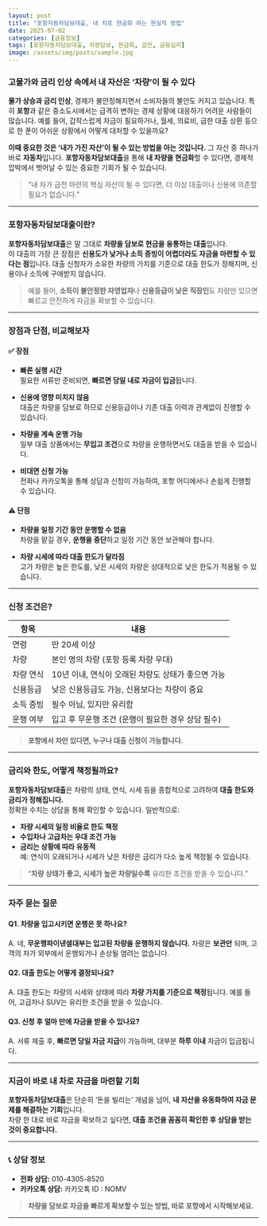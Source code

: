 ```yaml
---
layout: post
title: "포항자동차담보대출, 내 차로 현금화 하는 현실적 방법"
date: 2025-07-02
categories: [금융정보]
tags: [포항자동차담보대출, 차량담보, 현금화, 급전, 금융심리]
image: /assets/img/posts/sample.jpg
---
```


### 고물가와 금리 인상 속에서 내 자산은 ‘차량’이 될 수 있다

**물가 상승과 금리 인상**, 경제가 불안정해지면서 소비자들의 불안도 커지고 있습니다. 특히 **포항**과 같은 중소도시에서는 급격히 변하는 경제 상황에 대응하기 어려운 사람들이 많습니다. 예를 들어, 갑작스럽게 자금이 필요하거나, 월세, 의료비, 급한 대출 상환 등으로 한 푼이 아쉬운 상황에서 어떻게 대처할 수 있을까요?

**이때 중요한 것은 ‘내가 가진 자산’이 될 수 있는 방법을 아는 것입니다.** 그 자산 중 하나가 바로 **자동차**입니다. **포항자동차담보대출**을 통해 **내 차량을 현금화**할 수 있다면, 경제적 압박에서 벗어날 수 있는 중요한 기회가 될 수 있습니다.

> “내 차가 급전 마련의 핵심 자산이 될 수 있다면, 더 이상 대출이나 신용에 의존할 필요가 없습니다.”

---

### 포항자동차담보대출이란?

**포항자동차담보대출**은 말 그대로 **차량을 담보로 현금을 융통하는 대출**입니다.  
이 대출의 가장 큰 장점은 **신용도가 낮거나 소득 증빙이 어렵더라도 자금을 마련할 수 있다는 점**입니다. 대출 신청자가 소유한 차량의 가치를 기준으로 대출 한도가 정해지며, 신용이나 소득에 구애받지 않습니다.

> 예를 들어, **소득이 불안정한 자영업자**나 **신용등급이 낮은 직장인**도 차량만 있으면 빠르고 안전하게 자금을 확보할 수 있습니다.

---

### 장점과 단점, 비교해보자

#### ✅ 장점

- **빠른 실행 시간**  
  필요한 서류만 준비되면, **빠르면 당일 내로 자금이 입금**됩니다.

- **신용에 영향 미치지 않음**  
  대출은 차량을 담보로 하므로 신용등급이나 기존 대출 이력과 관계없이 진행할 수 있습니다.

- **차량을 계속 운행 가능**  
  일부 대출 상품에서는 **무입고 조건**으로 차량을 운행하면서도 대출을 받을 수 있습니다.

- **비대면 신청 가능**  
  전화나 카카오톡을 통해 상담과 신청이 가능하여, 포항 어디에서나 손쉽게 진행할 수 있습니다.

#### ⚠️ 단점

- **차량을 일정 기간 동안 운행할 수 없음**  
  차량을 맡길 경우, **운행을 중단**하고 일정 기간 동안 보관해야 합니다.

- **차량 시세에 따라 대출 한도가 달라짐**  
  고가 차량은 높은 한도를, 낮은 시세의 차량은 상대적으로 낮은 한도가 적용될 수 있습니다.

---

### 신청 조건은?

| 항목         | 내용 |
|--------------|------|
| 연령         | 만 20세 이상 |
| 차량         | 본인 명의 차량 (포항 등록 차량 우대) |
| 차량 연식    | 10년 이내, 연식이 오래된 차량도 상태가 좋으면 가능 |
| 신용등급     | 낮은 신용등급도 가능, 신용보다는 차량이 중요 |
| 소득 증빙    | 필수 아님, 있지만 유리함 |
| 운행 여부    | 입고 후 무운행 조건 (운행이 필요한 경우 상담 필수) |

> **포항에서 차만 있다면, 누구나 대출 신청이 가능합니다.** 

---

### 금리와 한도, 어떻게 책정될까요?

**포항자동차담보대출**은 차량의 상태, 연식, 시세 등을 종합적으로 고려하여 **대출 한도와 금리가 정해집니다.**  
정확한 수치는 상담을 통해 확인할 수 있습니다. 일반적으로:

- **차량 시세의 일정 비율로 한도 책정**  
- **수입차나 고급차는 우대 조건 가능**  
- **금리는 상황에 따라 유동적**  
  예: 연식이 오래되거나 시세가 낮은 차량은 금리가 다소 높게 책정될 수 있습니다.

> “**차량 상태가 좋고, 시세가 높은 차량일수록** 유리한 조건을 받을 수 있습니다.”

---

### 자주 묻는 질문

#### Q1. 차량을 입고시키면 운행은 못 하나요?

A. 네, **무운행파이낸셜대부는 입고된 차량을 운행하지 않습니다.** 차량은 **보관만** 되며, 고객의 차가 외부에서 운행되거나 손상될 염려는 없습니다.

#### Q2. 대출 한도는 어떻게 결정되나요?

A. 대출 한도는 차량의 시세와 상태에 따라 **차량 가치를 기준으로 책정**됩니다. 예를 들어, 고급차나 SUV는 유리한 조건을 받을 수 있습니다.

#### Q3. 신청 후 얼마 만에 자금을 받을 수 있나요?

A. 서류 제출 후, **빠르면 당일 자금 지급**이 가능하며, 대부분 **하루 이내** 자금이 입금됩니다.

---

### **지금이 바로 내 차로 자금을 마련할 기회**

**포항자동차담보대출**은 단순히 ‘돈을 빌리는’ 개념을 넘어, **내 자산을 유동화하여 자금 문제를 해결하는 기회**입니다.  
차량 한 대로 바로 자금을 확보하고 싶다면, **대출 조건을 꼼꼼히 확인한 후 상담을 받는 것이 중요합니다.**

---

### 📞 상담 정보

- **전화 상담:** 010-4305-8520  
- **카카오톡 상담:** 카카오톡 ID : NOMV

> **차량을 담보로 자금을 빠르게 확보할 수 있는 방법, 바로 포항에서 시작해보세요.**
---

